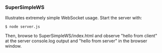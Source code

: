 ### SuperSimpleWS

Illustrates extremely simple WebSocket usage. Start the server with:
```shell
$ node server.js
```
Then, browse to SuperSimpleWS/index.html and observe "hello from client" at the server console.log output and "hello from server" in the browser window.
